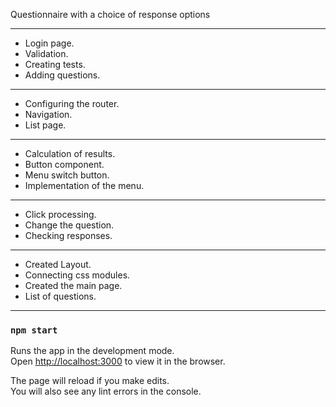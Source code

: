Questionnaire with a choice of response options

---
- Login page.
- Validation.
- Creating tests.
- Adding questions.

---
- Configuring the router.
- Navigation.
- List page.

---
- Calculation of results.
- Button component.
- Menu switch button.
- Implementation of the menu.

---
- Click processing.
- Change the question.
- Checking responses.

---
- Created Layout.
- Connecting css modules.
- Created the main page.
- List of questions.

---


### `npm start`

Runs the app in the development mode.<br />
Open [http://localhost:3000](http://localhost:3000) to view it in the browser.

The page will reload if you make edits.<br />
You will also see any lint errors in the console.

